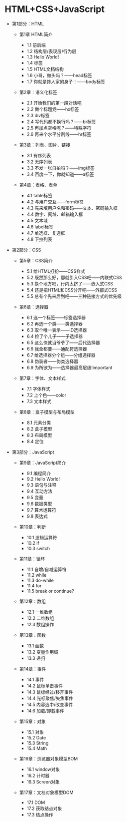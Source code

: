# HTML+CSS+JavaScript

- 第1部分：HTML
    - 第1章 HTML简介
        - 1.1 前后端
        - 1.2 结构层/表现层/行为层
        - 1.3 Hello World!
        - 1.4 标签
        - 1.5 HTML文档结构
        - 1.6 小哥，做头吗？——head标签
        - 1.7 你就是馋人家的身子！——body标签

    - 第2章：语义化标签
        - 2.1 开始我们的第一段对话吧
        - 2.2 做个标题党——hx标签
        - 2.3 div标签
        - 2.4 写代码都不换行吗？——br标签
        - 2.5 再加点空格呢？——特殊字符
        - 2.6 再来个水平分割线——hr标签

    - 第3章：列表、图片、链接
        - 3.1 有序列表
        - 3.2 无序列表
        - 3.3 不发一张自拍吗？——img标签
        - 3.4 百度一下，你就知道——a标签

    - 第4章：表格、表单
        - 4.1 table标签
        - 4.2 与用户交互——form标签
        - 4.3 先来填用户名和密码——文本、密码输入框
        - 4.4 数字、网址、邮箱输入框
        - 4.5 文本域
        - 4.6 label标签
        - 4.7 单选框、复选框
        - 4.8 下拉列表 

- 第2部分：CSS
    - 第5章：CSS简介
        - 5.1 给HTML打扮——CSS样式
        - 5.2 既然那么好，那就引入CSS吧——内联式CSS
        - 5.3 换个地方吧，行内太挤了——嵌入式CSS
        - 5.4 还是把HTML和CSS分开吧——外部式CSS
        - 5.5 总有个先来后到吧——三种链接方式的优先级

    - 第6章：选择器
        - 6.1 选一个标签——标签选择器
        - 6.2 再选一个类——类选择器
        - 6.3 取个唯一表示——ID选择器
        - 6.4 捡了个儿子——子选择器 
        - 6.5 这么快就当爷爷了——后代选择器
        - 6.6 我全都要——通配符选择器
        - 6.7 给选择器分个组——分组选择器
        - 6.8 伪装者——伪类选择器
        - 6.9 为所欲为——选择器最高层级!important

    - 第7章：字体、文本样式
        - 7.1 字体样式
        - 7.2 上个色——color
        - 7.3 文本样式

    - 第8章：盒子模型与布局模型
        - 8.1 元素分类
        - 8.2 盒子模型
        - 8.3 布局模型
        - 8.4 定位

- 第3部分：JavaScript
    - 第9章：JavaScript简介
        - 9.1 编程简介
        - 9.2 Hello World!
        - 9.3 语句与注释
        - 9.4 互动方法
        - 9.5 变量
        - 9.6 数据类型
        - 9.7 算术运算符
        - 9.8 表达式

    - 第10章：判断
        - 10.1 逻辑运算符
        - 10.2 if
        - 10.3 switch

    - 第11章：循环
        - 11.1 自增/自减运算符
        - 11.2 while
        - 11.3 do-while
        - 11.4 for 
        - 11.5 break or continue?

    - 第12章：数组
        - 12.1 一维数组
        - 12.2 二维数组
        - 12.3 数组操作

    - 第13章：函数
        - 13.1 函数
        - 13.2 变量作用域
        - 13.3 递归

    - 第14章：事件
        - 14.1 事件
        - 14.2 鼠标单击事件
        - 14.3 鼠标经过/移开事件
        - 14.4 光标聚焦/失焦事件
        - 14.5 内容选中/改变事件
        - 14.6 加载/卸载事件

    - 第15章：对象
        - 15.1 对象
        - 15.2 Date
        - 15.3 String
        - 15.4 Math

    - 第16章：浏览器对象模型BOM
        - 16.1 window对象
        - 16.2 计时器
        - 16.3 Screen对象

    - 第17章：文档对象模型DOM
        - 17.1 DOM
        - 17.2 获取结点对象
        - 17.3 结点操作


